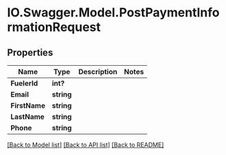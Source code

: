 # IO.Swagger.Model.PostPaymentInformationRequest
## Properties

Name | Type | Description | Notes
------------ | ------------- | ------------- | -------------
**FuelerId** | **int?** |  | 
**Email** | **string** |  | 
**FirstName** | **string** |  | 
**LastName** | **string** |  | 
**Phone** | **string** |  | 

[[Back to Model list]](../README.md#documentation-for-models) [[Back to API list]](../README.md#documentation-for-api-endpoints) [[Back to README]](../README.md)

